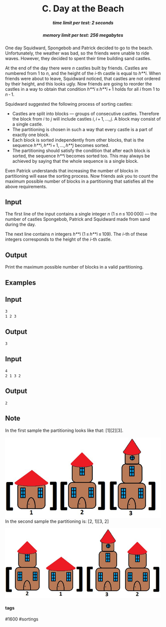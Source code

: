 <h1 style='text-align: center;'> C. Day at the Beach</h1>

<h5 style='text-align: center;'>time limit per test: 2 seconds</h5>
<h5 style='text-align: center;'>memory limit per test: 256 megabytes</h5>

One day Squidward, Spongebob and Patrick decided to go to the beach. Unfortunately, the weather was bad, so the friends were unable to ride waves. However, they decided to spent their time building sand castles.

At the end of the day there were *n* castles built by friends. Castles are numbered from 1 to *n*, and the height of the *i*-th castle is equal to *h**i*. When friends were about to leave, Squidward noticed, that castles are not ordered by their height, and this looks ugly. Now friends are going to reorder the castles in a way to obtain that condition *h**i* ≤ *h**i* + 1 holds for all *i* from 1 to *n* - 1.

Squidward suggested the following process of sorting castles: 

* Castles are split into blocks — groups of consecutive castles. Therefore the block from *i* to *j* will include castles *i*, *i* + 1, ..., *j*. A block may consist of a single castle.
* The partitioning is chosen in such a way that every castle is a part of exactly one block.
* Each block is sorted independently from other blocks, that is the sequence *h**i*, *h**i* + 1, ..., *h**j* becomes sorted.
* The partitioning should satisfy the condition that after each block is sorted, the sequence *h**i* becomes sorted too. This may always be achieved by saying that the whole sequence is a single block.

Even Patrick understands that increasing the number of blocks in partitioning will ease the sorting process. Now friends ask you to count the maximum possible number of blocks in a partitioning that satisfies all the above requirements.

## Input

The first line of the input contains a single integer *n* (1 ≤ *n* ≤ 100 000) — the number of castles Spongebob, Patrick and Squidward made from sand during the day.

The next line contains *n* integers *h**i* (1 ≤ *h**i* ≤ 109). The *i*-th of these integers corresponds to the height of the *i*-th castle.

## Output

Print the maximum possible number of blocks in a valid partitioning.

## Examples

## Input


```
3  
1 2 3  

```
## Output


```
3  

```
## Input


```
4  
2 1 3 2  

```
## Output


```
2  

```
## Note

In the first sample the partitioning looks like that: [1][2][3].

 ![](images/f57a6884243f958cb962a93fa61f13416e26e58b.png) In the second sample the partitioning is: [2, 1][3, 2]

 ![](images/04990a78a3b4d02a856d5966515ddd3b6746c863.png) 

#### tags 

#1600 #sortings 